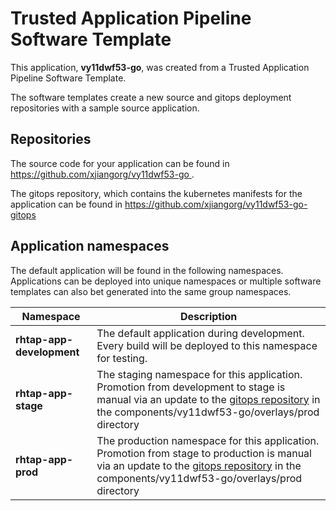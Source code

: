# Trusted Application Pipeline Software Template

This application, **vy11dwf53-go**, was created from a Trusted Application Pipeline Software Template.

The software templates create a new source and gitops deployment repositories with a sample source application. 

## Repositories

The source code for your application can be found in [https://github.com/xjiangorg/vy11dwf53-go ](https://github.com/xjiangorg/vy11dwf53-go ).
 
The gitops repository, which contains the kubernetes manifests for the application can be found in 
[https://github.com/xjiangorg/vy11dwf53-go-gitops ](https://github.com/xjiangorg/vy11dwf53-go-gitops ) 

## Application namespaces 

The default application will be found in the following namespaces. Applications can be deployed into unique namespaces or multiple software templates can also bet generated into the same group namespaces.  

|  Namespace   |  Description   |  
| -------- | -------- |   
| **rhtap-app-development** | The default application during development. Every build will be deployed to this namespace for testing. | 
| **rhtap-app-stage** | The staging namespace for this application. Promotion from development to stage is manual via an update to the [gitops repository](https://github.com/xjiangorg/vy11dwf53-go-gitops ) in the components/vy11dwf53-go/overlays/prod directory |  
| **rhtap-app-prod** | The production namespace for this application. Promotion from stage to production is manual via an update to the [gitops repository](https://github.com/xjiangorg/vy11dwf53-go-gitops ) in the components/vy11dwf53-go/overlays/prod directory | 